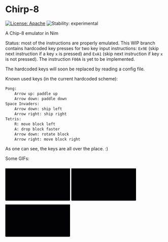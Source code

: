 # Chirp-8

[![License: Apache](https://img.shields.io/badge/License-Apache%202.0-blue.svg)](https://opensource.org/licenses/Apache-2.0) ![Stability: experimental](https://img.shields.io/badge/stability-experimental-orange.svg)

A Chip-8 emulator in Nim

Status: most of the instructions are properly emulated. This WIP
branch contains hardcoded key presses for two key input instructions:
`Ex9E` (skip next instruction if a key `x` is pressed) and `ExA1` (skip
next instruction if key `x` is not pressed). The instruction `F00A` is
yet to be implemented.

The hardcoded keys will soon be replaced by reading a config file.

Known used keys (in the current hardcoded scheme):

    Pong:
        Arrow up: paddle up
        Arrow down: paddle down
    Space Invaders:
        Arrow down: ship left
        Arrow right: ship right
    Tetris:
        R: move block left
        A: drop block faster
        Arrow down: rotate block
        Arrow right: move block right

As one can see, the keys are all over the place. :)

Some GIFs:

![Pong](images/pong.gif) ![Tetris](images/tetris.gif) ![Space Invaders](images/invaders.gif)
